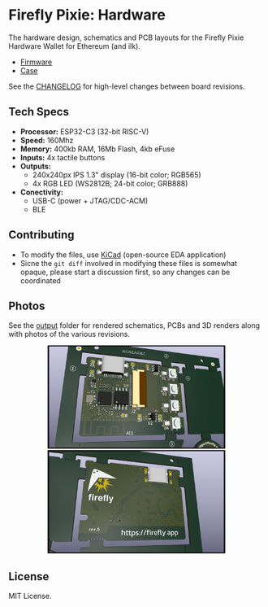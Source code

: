 Firefly Pixie: Hardware
=======================

The hardware design, schematics and PCB layouts for the Firefly
Pixie Hardware Wallet for Ethereum (and ilk).

- [Firmware](https://github.com/firefly/pixie-firmware)
- [Case](https://github.com/firefly/pixie-case)

See the [CHANGELOG](./CHANGELOG.md) for high-level changes
between board revisions.


Tech Specs
----------

- **Processor:** ESP32-C3 (32-bit RISC-V)
- **Speed:** 160Mhz
- **Memory:** 400kb RAM, 16Mb Flash, 4kb eFuse
- **Inputs:** 4x tactile buttons
- **Outputs:**
  - 240x240px IPS 1.3" display (16-bit color; RGB565)
  - 4x RGB LED (WS2812B; 24-bit color; GRB888)
- **Conectivity:**
  - USB-C (power + JTAG/CDC-ACM)
  - BLE


Contributing
------------

- To modify the files, use [KiCad](https://www.kicad.org) (open-source EDA application)
- Sicne the `git diff` involved in modifying these files is somewhat opaque, please start a discussion first, so any changes can be coordinated


Photos
-----------

See the [output](./output/) folder for rendered schematics, PCBs
and 3D renders along with photos of the various revisions.

<p align="center">
  <img src="./output/rev-6/render-device-front.jpg" width="350" title="Front of Firefly Pixie">
  <img src="./output/rev-6/render-device-back.jpg" width="350" alt="Back of Firefly Pixie">
</p>


License
-------

MIT License.

